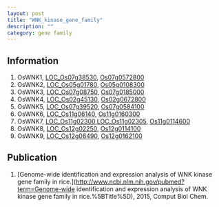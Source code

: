 ```yaml
---
layout: post
title: "WNK_kinase_gene_family"
description: ""
category: gene family
---
```


## Information
1. OsWNK1, [LOC_Os07g38530](http://rice.plantbiology.msu.edu/cgi-bin/ORF_infopage.cgi?orf=LOC_Os07g38530), [Os07g0572800](http://rapdb.dna.affrc.go.jp/viewer/gbrowse_details/irgsp1?name=Os07g0572800)
2. OsWNK2, [LOC_Os05g01780](http://rice.plantbiology.msu.edu/cgi-bin/ORF_infopage.cgi?orf=LOC_Os05g01780), [Os05g0108300](http://rapdb.dna.affrc.go.jp/viewer/gbrowse_details/irgsp1?name=Os05g0108300)
3. OsWNK3, [LOC_Os07g08750](http://rice.plantbiology.msu.edu/cgi-bin/ORF_infopage.cgi?orf=LOC_Os07g08750), [Os07g0185000](http://rapdb.dna.affrc.go.jp/viewer/gbrowse_details/irgsp1?name=Os07g0185000)
4. OsWNK4, [LOC_Os02g45130](http://rice.plantbiology.msu.edu/cgi-bin/ORF_infopage.cgi?orf=LOC_Os02g45130), [Os02g0672800](http://rapdb.dna.affrc.go.jp/viewer/gbrowse_details/irgsp1?name=Os02g0672800)
5. OsWNK5, [LOC_Os07g39520](http://rice.plantbiology.msu.edu/cgi-bin/ORF_infopage.cgi?orf=LOC_Os07g39520), [Os07g0584100](http://rapdb.dna.affrc.go.jp/viewer/gbrowse_details/irgsp1?name=Os07g0584100)
6. OsWNK6, [LOC_Os11g06140](http://rice.plantbiology.msu.edu/cgi-bin/ORF_infopage.cgi?orf=LOC_Os11g06140), [Os11g0160300](http://rapdb.dna.affrc.go.jp/viewer/gbrowse_details/irgsp1?name=Os11g0160300)
7. OsWNK7, [LOC_Os11g02300](http://rice.plantbiology.msu.edu/cgi-bin/ORF_infopage.cgi?orf=LOC_Os11g02300),[LOC_Os11g02305](http://rice.plantbiology.msu.edu/cgi-bin/ORF_infopage.cgi?orf=LOC_Os11g02305), [Os11g0114600](http://rapdb.dna.affrc.go.jp/viewer/gbrowse_details/irgsp1?name=Os11g0114600)
8. OsWNK8, [LOC_Os12g02250](http://rice.plantbiology.msu.edu/cgi-bin/ORF_infopage.cgi?orf=LOC_Os12g02250), [Os12g0114100](http://rapdb.dna.affrc.go.jp/viewer/gbrowse_details/irgsp1?name=Os12g0114100)
9. OsWNK9, [LOC_Os12g06490](http://rice.plantbiology.msu.edu/cgi-bin/ORF_infopage.cgi?orf=LOC_Os12g06490), [Os12g0162100](http://rapdb.dna.affrc.go.jp/viewer/gbrowse_details/irgsp1?name=Os12g0162100)

## Publication
1. [Genome-wide identification and expression analysis of WNK kinase gene family in rice.](http://www.ncbi.nlm.nih.gov/pubmed?term=Genome-wide identification and expression analysis of WNK kinase gene family in rice.%5BTitle%5D), 2015, Comput Biol Chem.


